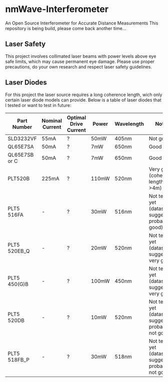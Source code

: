 # nmWave-Interferometer
An Open Source Interferometer for Accurate Distance Measurements
This repository is being build, please come back another time...

## Laser Safety

This project involves collimated laser beams with power levels above eye safe limits, which may cause permanent eye damage.
Please use proper precautions, do your own research and respect laser safety guidelines.   

## Laser Diodes

For this project the laser source requires a long coherence length, wich only certain laser diode models can provide.
Below is a table of laser diodes that I tested or want to test in future:

| Part Number           | Nominal Current | Optimal Drive Current | Power   | Wavelength  | Notes                                           | Plus on case |
|-----------------------|-----------------|-----------------------|---------|-------------|-------------------------------------------------|-----------|
| SLD3232VF             | 55mA            | ?                     | 50mW    | 405nm       | Not good                                        | Yes       |
| QL65E7SA              | 50mA            | ?                     | 7mW     | 650nm       | Good                                            | Yes       |
| QL65E7SB or C         | 50mA            | ?                     | 7mW     | 650nm       | Good                                            | Yes       |
| PLT520B               | 225mA           | ?                     | 110mW   | 520nm       | Very good (coherence length >4m)                | Yes       |
| PLT5 516FA            | -               | ?                     | 30mW    | 516nm       | Not tested yet (datasheet suggests probably good)  | No        |
| PLT5 520EB_Q          | -               | ?                     | 20mW    | 520nm       | Not tested yet (datasheet suggests very good)      | No        |
| PLT5 450(G)B          | -               | ?                     | 100mW   | 450nm       | Not tested yet (datasheet suggests very good)       | No        |
| PLT5 520DB            | -               | ?                     | 10mW    | 520nm       | Not tested yet (datasheet suggests probably not good) | No        |
| PLT5 518FB_P          | -               | ?                     | 30mW    | 518nm       | Not tested yet (datasheet suggests probably not good) | No        |



